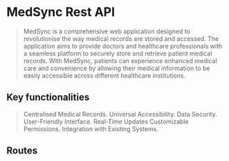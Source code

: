 # MedSync Rest API
> MedSync is a comprehensive web application designed to revolutionise the way medical records are stored and accessed. The application aims to provide doctors and healthcare professionals with a seamless platform to securely store and retrieve patient medical records. With MedSync, patients can experience enhanced medical care and convenience by allowing their medical information to be easily accessible across different healthcare institutions.

## Key functionalities
> Centralised Medical Records.
> Universal Accessibility.
> Data Security.
> User-Friendly Interface.
> Real-Time Updates
> Customizable Permissions.
> Integration with Existing Systems.
## Routes
